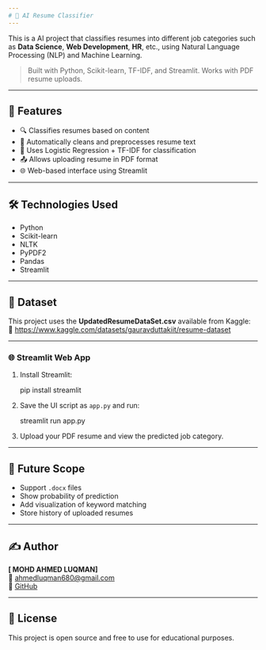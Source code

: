 ```yaml
---
# 🧠 AI Resume Classifier
---
```

This is a AI project that classifies resumes into different job categories such as **Data Science**, **Web Development**, **HR**, etc., using Natural Language Processing (NLP) and Machine Learning.

> Built with Python, Scikit-learn, TF-IDF, and Streamlit. Works with PDF resume uploads.

---

## 📌 Features

- 🔍 Classifies resumes based on content
- 🧼 Automatically cleans and preprocesses resume text
- 🧠 Uses Logistic Regression + TF-IDF for classification
- 📤 Allows uploading resume in PDF format
- 🌐 Web-based interface using Streamlit

---

## 🛠️ Technologies Used

- Python  
- Scikit-learn  
- NLTK  
- PyPDF2  
- Pandas  
- Streamlit  

---

## 📂 Dataset

This project uses the **UpdatedResumeDataSet.csv** available from Kaggle:  
🔗 https://www.kaggle.com/datasets/gauravduttakiit/resume-dataset

---

### 🌐 Streamlit Web App

1. Install Streamlit:
  
    pip install streamlit
    

2. Save the UI script as `app.py` and run:
    
    streamlit run app.py
    

3. Upload your PDF resume and view the predicted job category.

---

## 🔮 Future Scope

- Support `.docx` files  
- Show probability of prediction  
- Add visualization of keyword matching  
- Store history of uploaded resumes  

---

## ✍️ Author

**[ MOHD AHMED LUQMAN]**  
📧 ahmedluqman680@gmail.com  
🔗 [GitHub](https://github.com/mohdahmedluqman)

---

## 📃 License

This project is open source and free to use for educational purposes.

